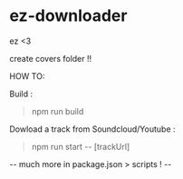 # ez-downloader
ez &lt;3

create covers folder !!

HOW TO:

Build :
> npm run build

Dowload a track from Soundcloud/Youtube :
> npm run start -- [trackUrl]

-- much more in package.json > scripts ! --
